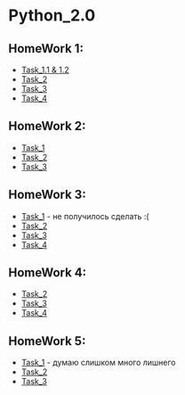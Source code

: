 # Python_2.0

## HomeWork 1:
* [Task_1.1 & 1.2](/venv/Lesson_1/Task_1.py)
* [Task_2](/venv/Lesson_1/Task_2.py)
* [Task_3](/venv/Lesson_1/Task_3.py)
* [Task_4](/venv/Lesson_1/Task_4.py)
## HomeWork 2:
* [Task_1](/venv/Bankomat/main.py)
* [Task_2](/venv/Lesson_2/Task_2.py)
* [Task_3](/venv/Lesson_2/Task_3.py)
## HomeWork 3:
* [Task_1](/venv/Lesson_3/Task_1.py) - не получилось сделать :(
* [Task_2](/venv/Lesson_3/Task_2.py)
* [Task_3](/venv/Lesson_3/Task_3.py)
* [Task_4](/venv/Lesson_3/Task_4.py)
## HomeWork 4:
* [Task_2](/venv/Lesson_4/Task_2.py)
* [Task_3](/venv/Lesson_4/Task_3.py)
* [Task_4](/venv/Bankomat/main.py)
## HomeWork 5:
* [Task_1](/venv/Lesson_5/Task_1.py) - думаю слишком много лишнего
* [Task_2](/venv/Lesson_5/Task_2.py)
* [Task_3](/venv/Lesson_5/Task_3.py)
